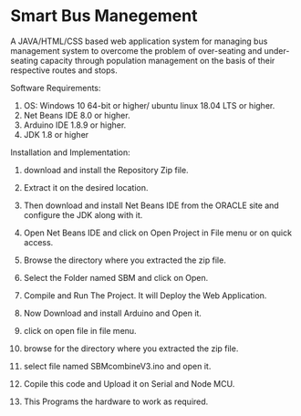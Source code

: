 # Smart Bus Manegement
A JAVA/HTML/CSS based web application system for managing bus management system to overcome the problem of over-seating and under-seating capacity through population management on the basis of their respective routes and stops.

Software Requirements:
  1. OS: Windows 10 64-bit or higher/ ubuntu linux 18.04 LTS or higher.
  2. Net Beans IDE 8.0 or higher.
  3. Arduino IDE 1.8.9 or higher.
  4. JDK 1.8 or higher

Installation and Implementation:
  1. download and install the Repository Zip file.
  2. Extract it on the desired location.
  3. Then download and install Net Beans IDE from the ORACLE site and configure the JDK along with it.
  4. Open Net Beans IDE and click on Open Project in File menu or on quick access.
  5. Browse the directory where you extracted the zip file.
  6. Select the Folder named SBM and click on Open.
  7. Compile and Run The Project. It will Deploy the Web Application.
  
  8. Now Download and install Arduino and Open it.
  9. click on open file in file menu.
  10. browse for the directory where you extracted the zip file.
  11. select file named SBMcombineV3.ino and open it.
  12. Copile this code and Upload it on Serial and Node MCU.
  13. This Programs the hardware to work as required.
